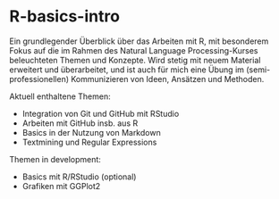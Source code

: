 # R-basics-intro

Ein grundlegender Überblick über das Arbeiten mit R, mit besonderem Fokus auf die im Rahmen des Natural Language Processing-Kurses beleuchteten Themen und Konzepte.
Wird stetig mit neuem Material erweitert und überarbeitet, und ist auch für mich eine Übung im (semi-professionellen) Kommunizieren von Ideen, Ansätzen und Methoden.

Aktuell enthaltene Themen:
- Integration von Git und GitHub mit RStudio
- Arbeiten mit GitHub insb. aus R
- Basics in der Nutzung von Markdown
- Textmining und Regular Expressions

Themen in development:
- Basics mit R/RStudio (optional)
- Grafiken mit GGPlot2
